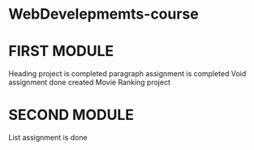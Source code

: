 # WebDevelepmemts-course
# FIRST MODULE
 Heading project is completed
 paragraph assignment is completed 
 Void assignment done
 created Movie Ranking project 

# SECOND MODULE
List assignment is done